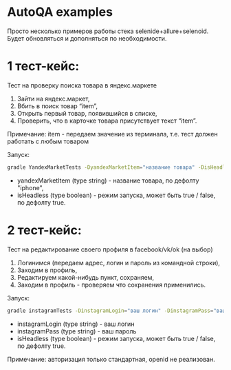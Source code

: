 # AutoQA examples

Просто несколько примеров работы стека selenide+allure+selenoid. Будет обновляться и дополняться по необходимости.

# 1 тест-кейс:
Тест на проверку поиска товара в яндекс.маркете

1. Зайти на яндекс.маркет,
2. Вбить в поиск товар “item”,
3. Открыть первый товар, появившийся в списке,
4. Проверить, что в карточке товара присутствует текст “item”.

Примечание: item - передаем значение из терминала, т.е. тест должен работать с любым товаром

Запуск:
```sh
gradle YandexMarketTests -DyandexMarketItem="название товара" -DisHeadless=true
```
* yandexMarketItem (type string) - название товара, по дефолту "iphone",
* isHeadless (type boolean) - режим запуска, может быть true / false, по дефолту true.

# 2 тест-кейс:

Тест на редактирование своего профиля в facebook/vk/ok (на выбор)

1. Логинимся (передаем адрес, логин и пароль из командной строки),
2. Заходим в профиль,
3. Редактируем какой-нибудь пункт, сохраняем,
4. Заходим в профиль - проверяем что сохранения применились.

Запуск:
```sh 
gradle instagramTests -DinstagramLogin="ваш логин" -DinstagramPass="ваш пароль" -DisHeadless=true 
```
* instagramLogin (type string) - ваш логин
* instagramPass (type string) - ваш пароль
* isHeadless (type boolean) - режим запуска, может быть true / false, по дефолту true.

Примечание: авторизация только стандартная, openid не реализован.
